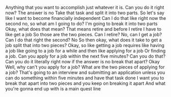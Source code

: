  Anything that you want to accomplish just whatever it is. Can you do it right now? The answer is no Take that task and split it into two parts. So let's say like I want to become financially independent Can I do that like right now the second no, so what am I going to do? I'm going to break it into two parts Okay, what does that mean? That means retire and before I retire I have to like get a job So those are the two pieces. Can I retire? No, can I get a job? Can I do that right the second? No So then okay, what does it take to get a job split that into two pieces? Okay, so like getting a job requires like having a job like going to a job for a while and then like applying for a job Or finding a job. Can you apply for a job within the next five minutes? Can you do that? Can you do it literally right now if the answer is no break that apart? Okay Well, why can't you apply for a job? What are the two pieces of applying for a job? That's going to an interview and submitting an application unless you can do something within five minutes and have that task done I want you to break that apart into two pieces and you keep on breaking it apart And what you're gonna end up with is a main quest line